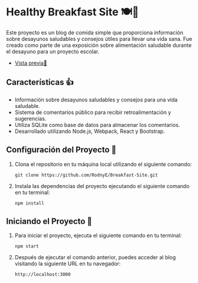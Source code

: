  # Healthy Breakfast Site 🍽️🥗

Este proyecto es un blog de comida simple que proporciona información sobre desayunos saludables y consejos útiles para llevar una vida sana. 
Fue creado como parte de una exposición sobre alimentación saludable durante el desayuno para un proyecto escolar.
- [Vista previa🚀](http://food-blog.eu-4.evennode.com/)


## Características 👍

- Información sobre desayunos saludables y consejos para una vida saludable.
- Sistema de comentarios público para recibir retroalimentación y sugerencias.
- Utiliza SQLite como base de datos para almacenar los comentarios.
- Desarrollado utilizando Node.js, Webpack, React y Bootstrap.

## Configuración del Proyecto 🔧

1. Clona el repositorio en tu máquina local utilizando el siguiente comando:

   ```
   git clone https://github.com/RodnyE/Breakfast-Site.git
   ```

2. Instala las dependencias del proyecto ejecutando el siguiente comando en tu terminal:

   ```
   npm install
   ```

## Iniciando el Proyecto 🚀

1. Para iniciar el proyecto, ejecuta el siguiente comando en tu terminal:

   ```
   npm start
   ```

2. Después de ejecutar el comando anterior, puedes acceder al blog visitando la siguiente URL en tu navegador:

   ```
   http://localhost:3000
   ```
